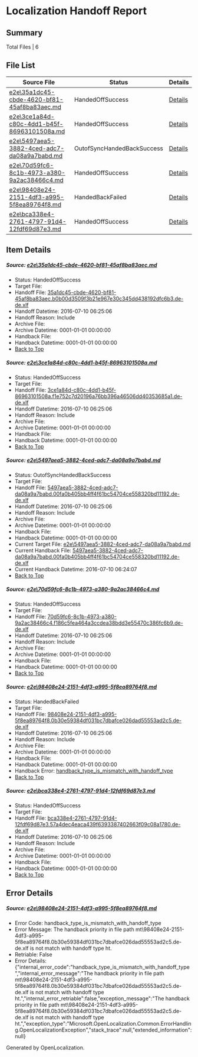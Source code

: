 # <a name='report-top'></a> Localization Handoff Report

## Summary
 Total Files | 6

## File List
 Source File | Status | Details 
 ----------- | ------ | ------- 
 [e2e\35a1dc45-cbde-4620-bf81-45af8ba83aec.md](https://github.com/OpenLocalizationTestOrg/oltest/blob/74ae2d0915ba2dc77369dc23ce8c49a46bf9ba5a/e2e/35a1dc45-cbde-4620-bf81-45af8ba83aec.md) | HandedOffSuccess | [Details](#0186145f0293b991bd5b87335b87bd1c0f1a26532)
 [e2e\3ce1a84d-c80c-4dd1-b45f-86963101508a.md](https://github.com/OpenLocalizationTestOrg/oltest/blob/e254aec0936097bc190c6eb67fac34d4243c6d58/e2e/3ce1a84d-c80c-4dd1-b45f-86963101508a.md) | HandedOffSuccess | [Details](#ff5477769f33e413021d00429abdac6094895f593)
 [e2e\5497aea5-3882-4ced-adc7-da08a9a7babd.md](https://github.com/OpenLocalizationTestOrg/oltest/blob/fce33333cb54e3221a19d3197a1028964e2e3594/e2e/5497aea5-3882-4ced-adc7-da08a9a7babd.md) | OutofSyncHandedBackSuccess | [Details](#2e91f8cd81eead3e0402b701b38c88940b9b46566)
 [e2e\70d59fc6-8c1b-4973-a380-9a2ac38466c4.md](https://github.com/OpenLocalizationTestOrg/oltest/blob/0d39ea3a772b69317214511ae83dcbf089973497/e2e/70d59fc6-8c1b-4973-a380-9a2ac38466c4.md) | HandedOffSuccess | [Details](#10d636785f91df72f8036cc37bdc1c2221911e847)
 [e2e\98408e24-2151-4df3-a995-5f8ea89764f8.md](https://github.com/OpenLocalizationTestOrg/oltest/blob/a81475466079f619e3928e1766f662f70de3b579/e2e/98408e24-2151-4df3-a995-5f8ea89764f8.md) | HandedBackFailed | [Details](#16c736d584a73a6d1e94ddeff2a4d6860a5dedea8)
 [e2e\bca338e4-2761-4797-91d4-12fdf69d87e3.md](https://github.com/OpenLocalizationTestOrg/oltest/blob/1a3412af4796ddd7b6da549314528bae1a6aec2c/e2e/bca338e4-2761-4797-91d4-12fdf69d87e3.md) | HandedOffSuccess | [Details](#ae1b9f91fb1c36d1b10a6ff15f1f9dd14ca098ca10)

## Item Details
##### <a name='0186145f0293b991bd5b87335b87bd1c0f1a26532'></a> Source: [e2e\35a1dc45-cbde-4620-bf81-45af8ba83aec.md](https://github.com/OpenLocalizationTestOrg/oltest/blob/74ae2d0915ba2dc77369dc23ce8c49a46bf9ba5a/e2e/35a1dc45-cbde-4620-bf81-45af8ba83aec.md)
* Status: HandedOffSuccess
* Target File: 
* Handoff File: [35a1dc45-cbde-4620-bf81-45af8ba83aec.b0b00d3509f3b21e967e30c345dd438192dfc6b3.de-de.xlf](https://github.com/OpenLocalizationTestOrg/olhandoff-e2e/blob/fe88d134b4d0b818f42927d37514b6d94b4b49fe/ol-handoff/OpenLocalizationTestOrg/oltest-dede-fly/ci/ht/35a1dc45-cbde-4620-bf81-45af8ba83aec.b0b00d3509f3b21e967e30c345dd438192dfc6b3.de-de.xlf)
* Handoff Datetime: 2016-07-10 06:25:06
* Handoff Reason: Include
* Archive File: 
* Archive Datetime: 0001-01-01 00:00:00
* Handback File: 
* Handback Datetime: 0001-01-01 00:00:00
* [Back to Top](#report-top)

##### <a name='ff5477769f33e413021d00429abdac6094895f593'></a> Source: [e2e\3ce1a84d-c80c-4dd1-b45f-86963101508a.md](https://github.com/OpenLocalizationTestOrg/oltest/blob/e254aec0936097bc190c6eb67fac34d4243c6d58/e2e/3ce1a84d-c80c-4dd1-b45f-86963101508a.md)
* Status: HandedOffSuccess
* Target File: 
* Handoff File: [3ce1a84d-c80c-4dd1-b45f-86963101508a.f1e752c7d20196a76bb396a46506dd40353685a1.de-de.xlf](https://github.com/OpenLocalizationTestOrg/olhandoff-e2e/blob/fe88d134b4d0b818f42927d37514b6d94b4b49fe/ol-handoff/OpenLocalizationTestOrg/oltest-dede-fly/ci/ht/3ce1a84d-c80c-4dd1-b45f-86963101508a.f1e752c7d20196a76bb396a46506dd40353685a1.de-de.xlf)
* Handoff Datetime: 2016-07-10 06:25:06
* Handoff Reason: Include
* Archive File: 
* Archive Datetime: 0001-01-01 00:00:00
* Handback File: 
* Handback Datetime: 0001-01-01 00:00:00
* [Back to Top](#report-top)

##### <a name='2e91f8cd81eead3e0402b701b38c88940b9b46566'></a> Source: [e2e\5497aea5-3882-4ced-adc7-da08a9a7babd.md](https://github.com/OpenLocalizationTestOrg/oltest/blob/fce33333cb54e3221a19d3197a1028964e2e3594/e2e/5497aea5-3882-4ced-adc7-da08a9a7babd.md)
* Status: OutofSyncHandedBackSuccess
* Target File: 
* Handoff File: [5497aea5-3882-4ced-adc7-da08a9a7babd.00fa0b405bb4ff4f61bc54704ce558320bd11192.de-de.xlf](https://github.com/OpenLocalizationTestOrg/olhandoff-e2e/blob/fe88d134b4d0b818f42927d37514b6d94b4b49fe/ol-handoff/OpenLocalizationTestOrg/oltest-dede-fly/ci/ht/5497aea5-3882-4ced-adc7-da08a9a7babd.00fa0b405bb4ff4f61bc54704ce558320bd11192.de-de.xlf)
* Handoff Datetime: 2016-07-10 06:25:06
* Handoff Reason: Include
* Archive File: 
* Archive Datetime: 0001-01-01 00:00:00
* Handback File: 
* Handback Datetime: 0001-01-01 00:00:00
* Current Target File: [e2e\5497aea5-3882-4ced-adc7-da08a9a7babd.md](https://github.com/OpenLocalizationTestOrg/oltest-dede-fly/blob/a62a50b9775ddd353ee9325ac95cea54f9d64032/e2e/5497aea5-3882-4ced-adc7-da08a9a7babd.md)
* Current Handback File: [5497aea5-3882-4ced-adc7-da08a9a7babd.00fa0b405bb4ff4f61bc54704ce558320bd11192.de-de.xlf](https://github.com/OpenLocalizationTestOrg/olhandback-e2e/blob/b690a3ec868dd632611bcbd0c858c14ee4677faf/ol-handback/OpenLocalizationTestOrg/oltest-dede-fly/ci/5497aea5-3882-4ced-adc7-da08a9a7babd.00fa0b405bb4ff4f61bc54704ce558320bd11192.de-de.xlf)
* Current Handback Datetime: 2016-07-10 06:24:07
* [Back to Top](#report-top)

##### <a name='10d636785f91df72f8036cc37bdc1c2221911e847'></a> Source: [e2e\70d59fc6-8c1b-4973-a380-9a2ac38466c4.md](https://github.com/OpenLocalizationTestOrg/oltest/blob/0d39ea3a772b69317214511ae83dcbf089973497/e2e/70d59fc6-8c1b-4973-a380-9a2ac38466c4.md)
* Status: HandedOffSuccess
* Target File: 
* Handoff File: [70d59fc6-8c1b-4973-a380-9a2ac38466c4.f186c5fea464a3ccdea38bdd3e55470c386fc6b9.de-de.xlf](https://github.com/OpenLocalizationTestOrg/olhandoff-e2e/blob/fe88d134b4d0b818f42927d37514b6d94b4b49fe/ol-handoff/OpenLocalizationTestOrg/oltest-dede-fly/ci/ht/70d59fc6-8c1b-4973-a380-9a2ac38466c4.f186c5fea464a3ccdea38bdd3e55470c386fc6b9.de-de.xlf)
* Handoff Datetime: 2016-07-10 06:25:06
* Handoff Reason: Include
* Archive File: 
* Archive Datetime: 0001-01-01 00:00:00
* Handback File: 
* Handback Datetime: 0001-01-01 00:00:00
* [Back to Top](#report-top)

##### <a name='16c736d584a73a6d1e94ddeff2a4d6860a5dedea8'></a> Source: [e2e\98408e24-2151-4df3-a995-5f8ea89764f8.md](https://github.com/OpenLocalizationTestOrg/oltest/blob/a81475466079f619e3928e1766f662f70de3b579/e2e/98408e24-2151-4df3-a995-5f8ea89764f8.md)
* Status: HandedBackFailed
* Target File: 
* Handoff File: [98408e24-2151-4df3-a995-5f8ea89764f8.0b30e59384df031bc7dbafce026dad55553ad2c5.de-de.xlf](https://github.com/OpenLocalizationTestOrg/olhandoff-e2e/blob/fe88d134b4d0b818f42927d37514b6d94b4b49fe/ol-handoff/OpenLocalizationTestOrg/oltest-dede-fly/ci/ht/98408e24-2151-4df3-a995-5f8ea89764f8.0b30e59384df031bc7dbafce026dad55553ad2c5.de-de.xlf)
* Handoff Datetime: 2016-07-10 06:25:06
* Handoff Reason: Include
* Archive File: 
* Archive Datetime: 0001-01-01 00:00:00
* Handback File: 
* Handback Datetime: 0001-01-01 00:00:00
* Handback Error: [handback_type_is_mismatch_with_handoff_type](#16c736d584a73a6d1e94ddeff2a4d6860a5dedea8handback_type_is_mismatch_with_handoff_type)
* [Back to Top](#report-top)

##### <a name='ae1b9f91fb1c36d1b10a6ff15f1f9dd14ca098ca10'></a> Source: [e2e\bca338e4-2761-4797-91d4-12fdf69d87e3.md](https://github.com/OpenLocalizationTestOrg/oltest/blob/1a3412af4796ddd7b6da549314528bae1a6aec2c/e2e/bca338e4-2761-4797-91d4-12fdf69d87e3.md)
* Status: HandedOffSuccess
* Target File: 
* Handoff File: [bca338e4-2761-4797-91d4-12fdf69d87e3.57a4dec4eaca439f6393387402663f09c08a1780.de-de.xlf](https://github.com/OpenLocalizationTestOrg/olhandoff-e2e/blob/fe88d134b4d0b818f42927d37514b6d94b4b49fe/ol-handoff/OpenLocalizationTestOrg/oltest-dede-fly/ci/ht/bca338e4-2761-4797-91d4-12fdf69d87e3.57a4dec4eaca439f6393387402663f09c08a1780.de-de.xlf)
* Handoff Datetime: 2016-07-10 06:25:06
* Handoff Reason: Include
* Archive File: 
* Archive Datetime: 0001-01-01 00:00:00
* Handback File: 
* Handback Datetime: 0001-01-01 00:00:00
* [Back to Top](#report-top)


## Error Details
##### <a name='16c736d584a73a6d1e94ddeff2a4d6860a5dedea8handback_type_is_mismatch_with_handoff_type'></a> Source: [e2e\98408e24-2151-4df3-a995-5f8ea89764f8.md](#16c736d584a73a6d1e94ddeff2a4d6860a5dedea8)
* Error Code: handback_type_is_mismatch_with_handoff_type
* Error Message: The handback priority in file path mt\98408e24-2151-4df3-a995-5f8ea89764f8.0b30e59384df031bc7dbafce026dad55553ad2c5.de-de.xlf is not match with handoff type ht.
* Retriable: False
* Error Details: {"internal_error_code":"handback_type_is_mismatch_with_handoff_type","internal_error_message":"The handback priority in file path mt\\98408e24-2151-4df3-a995-5f8ea89764f8.0b30e59384df031bc7dbafce026dad55553ad2c5.de-de.xlf is not match with handoff type ht.","internal_error_retriable":false,"exception_message":"The handback priority in file path mt\\98408e24-2151-4df3-a995-5f8ea89764f8.0b30e59384df031bc7dbafce026dad55553ad2c5.de-de.xlf is not match with handoff type ht.","exception_type":"Microsoft.OpenLocalization.Common.ErrorHandling.OpenLocalizationException","stack_trace":null,"extended_information":null}


Generated by OpenLocalization.
